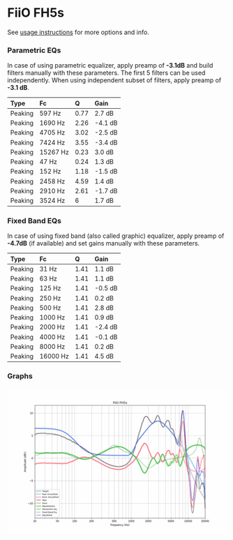 # FiiO FH5s
See [usage instructions](https://github.com/jaakkopasanen/AutoEq#usage) for more options and info.

### Parametric EQs
In case of using parametric equalizer, apply preamp of **-3.1dB** and build filters manually
with these parameters. The first 5 filters can be used independently.
When using independent subset of filters, apply preamp of **-3.1 dB**.

| Type    | Fc       |    Q | Gain    |
|:--------|:---------|:-----|:--------|
| Peaking | 597 Hz   | 0.77 | 2.7 dB  |
| Peaking | 1690 Hz  | 2.26 | -4.1 dB |
| Peaking | 4705 Hz  | 3.02 | -2.5 dB |
| Peaking | 7424 Hz  | 3.55 | -3.4 dB |
| Peaking | 15267 Hz | 0.23 | 3.0 dB  |
| Peaking | 47 Hz    | 0.24 | 1.3 dB  |
| Peaking | 152 Hz   | 1.18 | -1.5 dB |
| Peaking | 2458 Hz  | 4.59 | 1.4 dB  |
| Peaking | 2910 Hz  | 2.61 | -1.7 dB |
| Peaking | 3524 Hz  | 6    | 1.7 dB  |

### Fixed Band EQs
In case of using fixed band (also called graphic) equalizer, apply preamp of **-4.7dB**
(if available) and set gains manually with these parameters.

| Type    | Fc       |    Q | Gain    |
|:--------|:---------|:-----|:--------|
| Peaking | 31 Hz    | 1.41 | 1.1 dB  |
| Peaking | 63 Hz    | 1.41 | 1.1 dB  |
| Peaking | 125 Hz   | 1.41 | -0.5 dB |
| Peaking | 250 Hz   | 1.41 | 0.2 dB  |
| Peaking | 500 Hz   | 1.41 | 2.8 dB  |
| Peaking | 1000 Hz  | 1.41 | 0.9 dB  |
| Peaking | 2000 Hz  | 1.41 | -2.4 dB |
| Peaking | 4000 Hz  | 1.41 | -0.1 dB |
| Peaking | 8000 Hz  | 1.41 | 0.2 dB  |
| Peaking | 16000 Hz | 1.41 | 4.5 dB  |

### Graphs
![](./FiiO%20FH5s.png)